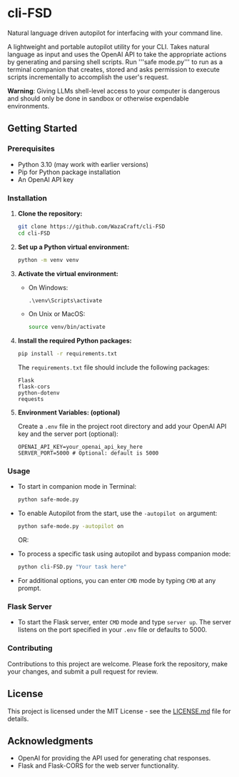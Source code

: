 # cli-FSD
Natural language driven autopilot for interfacing with your command line. 

A lightweight and portable autopilot utility for your CLI. Takes natural language as input and uses the OpenAI API to take the appropriate actions by generating and parsing shell scripts. Run '''safe mode.py''' to run as a terminal companion that creates, stored and asks permission to execute scripts incrementally to accomplish the user's request.

**Warning**: Giving LLMs shell-level access to your computer is dangerous and should only be done in sandbox or otherwise expendable environments. 

## Getting Started

### Prerequisites

- Python 3.10 (may work with earlier versions)
- Pip for Python package installation
- An OpenAI API key

### Installation

1. **Clone the repository:**

    ```bash
    git clone https://github.com/WazaCraft/cli-FSD
    cd cli-FSD
    ```

2. **Set up a Python virtual environment:**

    ```bash
    python -m venv venv
    ```

3. **Activate the virtual environment:**

    - On Windows:

        ```cmd
        .\venv\Scripts\activate
        ```

    - On Unix or MacOS:

        ```bash
        source venv/bin/activate
        ```

4. **Install the required Python packages:**

    ```bash
    pip install -r requirements.txt
    ```

    The `requirements.txt` file should include the following packages:

    ```
    Flask
    flask-cors
    python-dotenv
    requests
    ```

5. **Environment Variables: (optional)**

    Create a `.env` file in the project root directory and add your OpenAI API key and the server port (optional):

    ```
    OPENAI_API_KEY=your_openai_api_key_here
    SERVER_PORT=5000 # Optional: default is 5000
    ```

### Usage

- To start in companion mode in Terminal:

    ```bash
    python safe-mode.py
    ```

- To enable Autopilot from the start, use the `-autopilot on` argument:

    ```bash
    python safe-mode.py -autopilot on
    ```
    OR:

- To process a specific task using autopilot and bypass companion mode:

    ```bash
    python cli-FSD.py "Your task here"
    ```

- For additional options, you can enter `CMD` mode by typing `CMD` at any prompt.

### Flask Server

- To start the Flask server, enter `CMD` mode and type `server up`. The server listens on the port specified in your `.env` file or defaults to 5000.

### Contributing

Contributions to this project are welcome. Please fork the repository, make your changes, and submit a pull request for review.

## License

This project is licensed under the MIT License - see the [LICENSE.md](LICENSE.md) file for details.

## Acknowledgments

- OpenAI for providing the API used for generating chat responses.
- Flask and Flask-CORS for the web server functionality.
